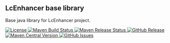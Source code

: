 ## LcEnhancer base library

Base java library for LcEnhancer project.

<p align="left">
 <a href="LICENSE">
  <img alt="License" src="https://img.shields.io/github/license/lcenhancer/lc-enhancer-base?label=License">
 </a>
 <a href="https://github.com/lcenhancer/lc-enhancer-base/actions/workflows/maven-build.yml">
  <img alt="Maven Build Status" src="https://github.com/lcenhancer/lc-enhancer-base/actions/workflows/maven-build.yml/badge.svg">
 </a> 
 <a href="https://github.com/lcenhancer/lc-enhancer-base/actions/workflows/maven-release.yml">
  <img alt="Maven Release Status" src="https://github.com/lcenhancer/lc-enhancer-base/actions/workflows/maven-release.yml/badge.svg">
 </a>
 <a href="https://github.com/lcenhancer/lc-enhancer-base/releases">
  <img alt="GitHub Release" src="https://img.shields.io/github/v/release/lcenhancer/lc-enhancer-base?label=Release">
 </a>
 <a href="https://central.sonatype.com/artifact/io.github.lcenhancer/lc-enhancer-base">
  <img alt="Maven Central Version" src="https://img.shields.io/maven-central/v/io.github.lcenhancer/lc-enhancer-base?label=Maven%20Central"> 
 </a>
 <a href="https://github.com/lcenhancer/lc-enhancer-base/issues?query=is%3Aissue&label=issue">
  <img alt="GitHub Issues" src="https://img.shields.io/github/issues/lcenhancer/lc-enhancer-base?label=Issue">
 </a>
</p>